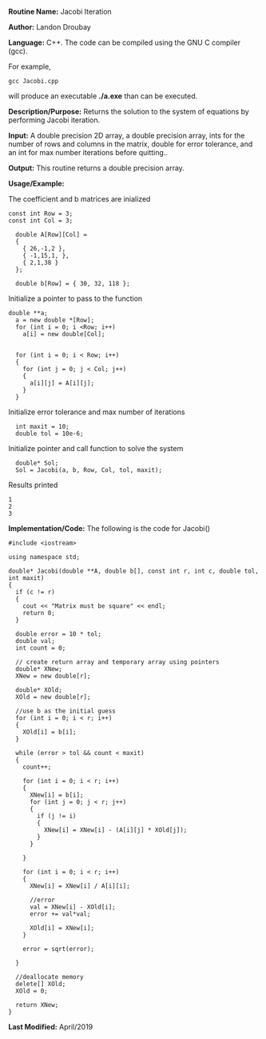**Routine Name:**           Jacobi Iteration

**Author:** Landon Droubay

**Language:** C++. The code can be compiled using the GNU C compiler (gcc).

For example,

    gcc Jacobi.cpp

will produce an executable **./a.exe** than can be executed. 

**Description/Purpose:** Returns the solution to the system of equations by performing Jacobi iteration.

**Input:** A double precision 2D array, a double precision array, ints for the number of rows and columns
in the matrix, double for error tolerance, and an int for max number iterations before quitting..

**Output:** This routine returns a double precision array.

**Usage/Example:**

The coefficient and b matrices are inialized

```c_cpp
const int Row = 3;
const int Col = 3;

  double A[Row][Col] =
  {
    { 26,-1,2 },
    { -1,15,1, },
    { 2,1,38 }
  };

  double b[Row] = { 30, 32, 118 };
```

Initialize a pointer to pass to the function

```c_cpp
double **a;
  a = new double *[Row];
  for (int i = 0; i <Row; i++)
    a[i] = new double[Col];


  for (int i = 0; i < Row; i++)
  {
    for (int j = 0; j < Col; j++)
    {
      a[i][j] = A[i][j];
    }
  }
```

Initialize error tolerance and max number of iterations
```c_cpp
  int maxit = 10;
  double tol = 10e-6;
```

Initialize pointer and call function to solve the system

```c_cpp
  double* Sol;
  Sol = Jacobi(a, b, Row, Col, tol, maxit);
```

Results printed

```c_cpp
1
2
3
```


**Implementation/Code:** The following is the code for Jacobi()

```c_cpp
#include <iostream>

using namespace std;

double* Jacobi(double **A, double b[], const int r, int c, double tol, int maxit)
{
  if (c != r)
  {
    cout << "Matrix must be square" << endl;
    return 0;
  }

  double error = 10 * tol;
  double val;
  int count = 0;

  // create return array and temporary array using pointers
  double* XNew;
  XNew = new double[r];

  double* XOld;
  XOld = new double[r];

  //use b as the initial guess
  for (int i = 0; i < r; i++)
  {
    XOld[i] = b[i];
  }

  while (error > tol && count < maxit)
  {
    count++;

    for (int i = 0; i < r; i++)
    {
      XNew[i] = b[i];
      for (int j = 0; j < r; j++)
      {
        if (j != i)
        {
          XNew[i] = XNew[i] - (A[i][j] * XOld[j]);
        }
      }

    }

    for (int i = 0; i < r; i++)
    {
      XNew[i] = XNew[i] / A[i][i];
      
      //error
      val = XNew[i] - XOld[i];
      error += val*val;

      XOld[i] = XNew[i];
    }

    error = sqrt(error);

  }

  //deallocate memory
  delete[] XOld;
  XOld = 0;

  return XNew;
}
```
**Last Modified:** April/2019


